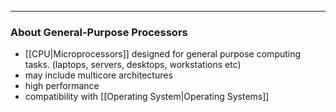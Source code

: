 
---

### About General-Purpose Processors

- [[CPU|Microprocessors]] designed for general purpose computing tasks. (laptops, servers, desktops, workstations etc)
- may include multicore architectures
- high performance
- compatibility with [[Operating System|Operating Systems]]